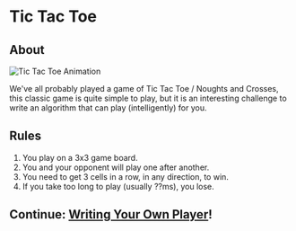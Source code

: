 # Tic Tac Toe

## About

![Tic Tac Toe Animation]()

We've all probably played a game of Tic Tac Toe / Noughts and Crosses, this classic game is quite simple to play, but it is an interesting challenge to write an algorithm that can play (intelligently) for you.

## Rules

1. You play on a 3x3 game board.
1. You and your opponent will play one after another.
1. You need to get 3 cells in a row, in any direction, to win.
1. If you take too long to play (usually ??ms), you lose.

## Continue: [Writing Your Own Player](./writing_player.md)!